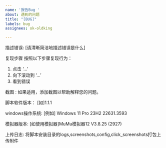```yaml
---
name: '报告Bug '
about: 遇到的问题
title: "[BUG]"
labels: bug
assignees: ok-oldking

---
```


描述错误:
[请清晰简洁地描述错误是什么]

复现步骤 按照以下步骤复现行为：

1. 点击 ‘…’
2. 向下滚动到 ‘…’
3. 看到错误

截图 :
如果适用，添加截图以帮助解释您的问题。

脚本软件版本：
[如]1.1.1

windows操作系统:
 [例如] Windows 11 Pro 23H2 22631.3593

模拟器版本:
 [如使用模拟器]MuMu模拟器12 V3.8.25 (2927)

上传日志:
将脚本安装目录的logs,screenshots,config,click_screenshots打包上传附件

